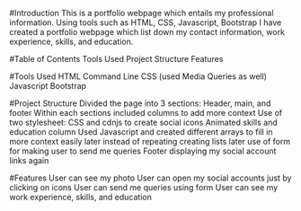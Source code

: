 #Introduction
This is a portfolio webpage which entails my professional information. Using tools such as HTML, CSS, Javascript, Bootstrap I have created a portfolio webpage which list down my contact information, work experience, skills, and education.

#Table of Contents
Tools Used
Project Structure
Features

#Tools Used
HTML
Command Line
CSS (used Media Queries as well)
Javascript
Bootstrap

#Project Structure
Divided the page into 3 sections: Header, main, and footer
Within each sections included columns to add more context
Use of two stylesheet: CSS and cdnjs to create social icons
Animated skills and education column
Used Javascript and created different arrays to fill in more context easily later instead of repeating creating lists later
use of form for making user to send me queries
Footer displaying my social account links again

#Features
User can see my photo
User can open my social accounts just by clicking on icons
User can send me queries using form
User can see my work experience, skills, and education
